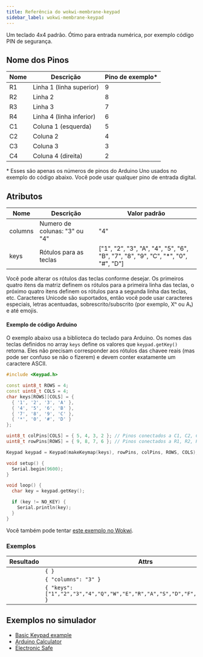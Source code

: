 ```yaml
---
title: Referência do wokwi-membrane-keypad
sidebar_label: wokwi-membrane-keypad
---
```


Um teclado 4x4 padrão. Ótimo para entrada numérica, por exemplo código PIN de segurança.

<wokwi-membrane-keypad connector="true" />

## Nome dos Pinos

| Nome | Descrição                | Pino de exemplo\* |
| ---- | ------------------------ | ----------------- |
| R1   | Linha 1 (linha superior) | 9                 |
| R2   | Linha 2                  | 8                 |
| R3   | Linha 3                  | 7                 |
| R4   | Linha 4 (linha inferior) | 6                 |
| C1   | Coluna 1 (esquerda)      | 5                 |
| C2   | Coluna 2                 | 4                 |
| C3   | Coluna 3                 | 3                 |
| C4   | Coluna 4 (direita)       | 2                 |

\* Esses são apenas os números de pinos do Arduino Uno usados ​​no exemplo do código abaixo. Você pode usar qualquer pino de entrada digital.

## Atributos

| Nome    | Descrição                     | Valor padrão                                                                     |
| ------- | ----------------------------- | -------------------------------------------------------------------------------- |
| columns | Numero de colunas: "3" ou "4" | "4"                                                                              |
| keys    | Rótulos para as teclas        | ["1", "2", "3", "A", "4", "5", "6", "B", "7", "8", "9", "C", "*", "0", "#", "D"] |

Você pode alterar os rótulos das teclas conforme desejar. Os primeiros quatro itens da matriz definem os rótulos para a primeira linha das teclas, o próximo
quatro itens definem os rótulos para a segunda linha das teclas, etc. Caracteres Unicode são suportados, então você pode usar caracteres especiais,
letras acentuadas, sobrescrito/subscrito (por exemplo, Xⁿ ou A₁) e até emojis.

#### Exemplo de código Arduino

O exemplo abaixo usa a biblioteca do teclado para Arduino. Os nomes das teclas definidos no array `keys`
define os valores que `keypad.getKey()` retorna. Eles não precisam corresponder aos rótulos das chavee reais
(mas pode ser confuso se não o fizerem) e devem conter exatamente um caractere ASCII.

```cpp
#include <Keypad.h>

const uint8_t ROWS = 4;
const uint8_t COLS = 4;
char keys[ROWS][COLS] = {
  { '1', '2', '3', 'A' },
  { '4', '5', '6', 'B' },
  { '7', '8', '9', 'C' },
  { '*', '0', '#', 'D' }
};

uint8_t colPins[COLS] = { 5, 4, 3, 2 }; // Pinos conectados a C1, C2, C3, C4
uint8_t rowPins[ROWS] = { 9, 8, 7, 6 }; // Pinos conectados a R1, R2, R3, R4

Keypad keypad = Keypad(makeKeymap(keys), rowPins, colPins, ROWS, COLS);

void setup() {
  Serial.begin(9600);
}

void loop() {
  char key = keypad.getKey();

  if (key != NO_KEY) {
    Serial.println(key);
  }
}
```

Você também pode tentar [este exemplo no Wokwi](https://wokwi.com/projects/294980637632233994).

### Exemplos

| Resultado                                                                                                           | Attrs                                                                           |
| ------------------------------------------------------------------------------------------------------------------- | ------------------------------------------------------------------------------- |
| <wokwi-membrane-keypad connector="true" />                                                                          | `{ }`                                                                           |
| <wokwi-membrane-keypad connector="true" columns="3" />                                                              | `{ "columns": "3" }`                                                            |
| <wokwi-membrane-keypad connector="true" keys='["1","2","3","4","Q","W","E","R","A","S","D","F","Z","X","C","V"]' /> | `{ "keys": ["1","2","3","4","Q","W","E","R","A","S","D","F","Z","X","C","V"] }` |

## Exemplos no simulador

- [Basic Keypad example](https://wokwi.com/projects/294980637632233994)
- [Arduino Calculator](https://wokwi.com/projects/276825819240727048)
- [Electronic Safe](https://wokwi.com/projects/344891391763022419)
